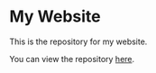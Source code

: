 # My Website

This is the repository for my website.

You can view the repository [here](https://github.com/chernichenko/goit-js-hw-03).